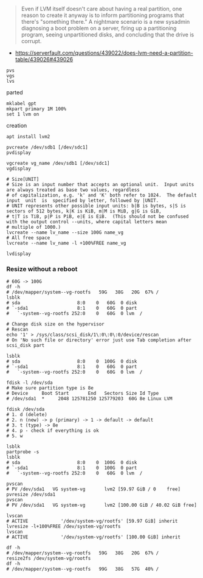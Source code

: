 
> Even if LVM itself doesn't care about having a real partition, one reason to create it anyway
> is to inform partitioning programs that there's "something there."
> A nightmare scenario is a new sysadmin diagnosing a boot problem on a server,
> firing up a partitioning program, seeing unpartitioned disks, and concluding that the drive is corrupt.
* https://serverfault.com/questions/439022/does-lvm-need-a-partition-table/439026#439026

```shell
pvs
vgs
lvs
```

parted
```
mklabel gpt
mkpart primary 1M 100%
set 1 lvm on
```

creation
```shell
apt install lvm2

pvcreate /dev/sdb1 [/dev/sdc1]
pvdisplay

vgcreate vg_name /dev/sdb1 [/dev/sdc1]
vgdisplay

# Size[UNIT]
# Size is an input number that accepts an optional unit.  Input units are always treated as base two values, regardless
# of capitalization, e.g. 'k' and 'K' both refer to 1024.  The default input  unit  is  specified by letter, followed by |UNIT.
# UNIT represents other possible input units: b|B is bytes, s|S is sectors of 512 bytes, k|K is KiB, m|M is MiB, g|G is GiB,
# t|T is TiB, p|P is PiB, e|E is EiB.  (This should not be confused with the output control --units, where capital letters mean
# multiple of 1000.)
lvcreate --name lv_name --size 100G name_vg
# All free space
lvcreate --name lv_name -l +100%FREE name_vg

lvdisplay
```

### Resize without a reboot
```shell
# 60G -> 100G
df -h
# /dev/mapper/system--vg-rootfs   59G   38G   20G  67% /
lsblk
# sda                     8:0    0   60G  0 disk 
# `-sda1                  8:1    0   60G  0 part 
#   `-system--vg-rootfs 252:0    0   60G  0 lvm  /

# Change disk size on the hypervisor
# Rescan
echo '1' > /sys/class/scsi_disk/1\:0\:0\:0/device/rescan
# On 'No such file or directory' error just use Tab completion after scsi_disk part

lsblk
# sda                     8:0    0  100G  0 disk 
# `-sda1                  8:1    0   60G  0 part 
#   `-system--vg-rootfs 252:0    0   60G  0 lvm  /

fdisk -l /dev/sda
# Make sure partition type is 8e
# Device     Boot Start       End   Sectors Size Id Type
# /dev/sda1  *     2048 125781250 125779203  60G 8e Linux LVM

fdisk /dev/sda
# 1. d (delete)
# 2. n (new) -> p (primary) -> 1 -> default -> default
# 3. t (type) -> 8e
# 4. p - check if everything is ok
# 5. w

lsblk
partprobe -s
lsblk
# sda                     8:0    0  100G  0 disk 
# `-sda1                  8:1    0  100G  0 part 
#   `-system--vg-rootfs 252:0    0   60G  0 lvm  /

pvscan
# PV /dev/sda1   VG system-vg       lvm2 [59.97 GiB / 0    free]
pvresize /dev/sda1
pvscan
# PV /dev/sda1   VG system-vg       lvm2 [100.00 GiB / 40.02 GiB free]

lvscan
# ACTIVE            '/dev/system-vg/rootfs' [59.97 GiB] inherit
lvresize -l+100%FREE /dev/system-vg/rootfs
lvscan
# ACTIVE            '/dev/system-vg/rootfs' [100.00 GiB] inherit

df -h
# /dev/mapper/system--vg-rootfs   59G   38G   20G  67% /
resize2fs /dev/system-vg/rootfs
df -h
# /dev/mapper/system--vg-rootfs   99G   38G   57G  40% /
```
